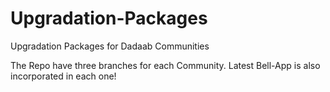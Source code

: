 # Upgradation-Packages
Upgradation Packages for Dadaab Communities

The Repo have three branches for each Community. Latest Bell-App is also incorporated in each one!
